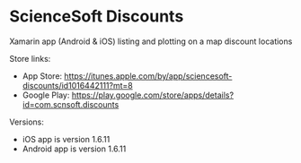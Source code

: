 # ScienceSoft Discounts
Xamarin app (Android & iOS) listing and plotting on a map discount locations

Store links:
- App Store: https://itunes.apple.com/by/app/sciencesoft-discounts/id1016442111?mt=8 
- Google Play: https://play.google.com/store/apps/details?id=com.scnsoft.discounts

Versions:
- iOS app is version 1.6.11
- Android app is version 1.6.11
